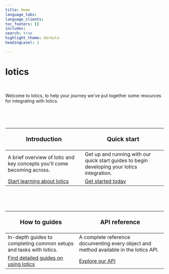 ```yaml
---
title: Home
language_tabs:
language_clients:
toc_footers: []
includes:
search: true
highlight_theme: darkula
headingLevel: 2

---
```


# Iotics

&nbsp;

Welcome to Iotics, to help your journey we've put together some resources for
integrating with Iotics.

&nbsp;

&nbsp;

|<p style="font-size:19px;">Introduction</p>|<p style="font-size:19px;">Quick start</p>|
|---|---|
|A brief overview of Iotic and key concepts you'll come becoming across.|Get up and running with our quick start guides to begin developing your Iotics integration.|
|<a href="../build/introduction.html">Start learning about Iotics</a>|<a href="../build/quick-start.html">Get started today</a>|

&nbsp;

&nbsp;

|<p style="font-size:19px;">How to guides</p>|<p style="font-size:19px;">API reference</p>|
|---|---|
|In-depth guides to completing common setups and tasks with Iotics.|A complete reference documenting every object and method available in the Iotics API.|
|<a href="../build/how-to.html">Find detailed guides on using Iotics</a>|<a href="../build/api.html">Explore our API</a>|
